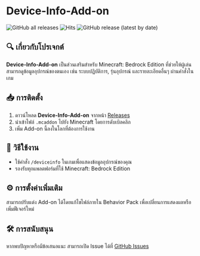 # Device-Info-Add-on

![GitHub all releases](https://img.shields.io/github/downloads/SolightzZ/Device-Info-Add-on/total)
![Hits](https://hits.seeyoufarm.com/api/count/incr/badge.svg?url=https://github.com/Device-Info-Add-on)
![GitHub release (latest by date)](https://img.shields.io/github/v/release/SolightzZ/Device-Info-Add-on)

## 🔍 เกี่ยวกับโปรเจกต์
**Device-Info-Add-on** เป็นส่วนเสริมสำหรับ Minecraft: Bedrock Edition ที่ช่วยให้ผู้เล่นสามารถดูข้อมูลอุปกรณ์ของตนเอง เช่น ระบบปฏิบัติการ, รุ่นอุปกรณ์ และรายละเอียดอื่นๆ ผ่านคำสั่งในเกม

## 📥 การติดตั้ง
1. ดาวน์โหลด **Device-Info-Add-on** จากหน้า [Releases](https://github.com/SolightzZ/Device-Info-Add-on/releases)
2. นำเข้าไฟล์ `.mcaddon` ไปยัง Minecraft โดยการดับเบิลคลิก
4. เพิ่ม Add-on นี้ลงในโลกที่ต้องการใช้งาน

## 📌 วิธีใช้งาน
- ใช้คำสั่ง `/deviceinfo` ในเกมเพื่อแสดงข้อมูลอุปกรณ์ของคุณ
- รองรับทุกแพลตฟอร์มที่ใช้ Minecraft: Bedrock Edition

## ⚙️ การตั้งค่าเพิ่มเติม
สามารถปรับแต่ง Add-on ได้โดยแก้ไขไฟล์ภายใน Behavior Pack เพื่อเปลี่ยนการแสดงผลหรือเพิ่มฟีเจอร์ใหม่

## 🛠️ การสนับสนุน
หากพบปัญหาหรือมีข้อเสนอแนะ สามารถเปิด Issue ได้ที่ [GitHub Issues](https://github.com/SolightzZ/Device-Info-Add-on/issues)
